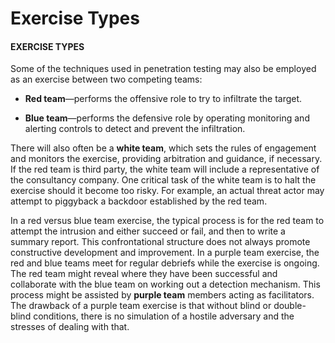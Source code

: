 # Exercise Types

#### EXERCISE TYPES

Some of the techniques used in penetration testing may also be employed as an exercise between two competing teams:

-   **Red team**—performs the offensive role to try to infiltrate the target.
    
-   **Blue team**—performs the defensive role by operating monitoring and alerting controls to detect and prevent the infiltration.
    

There will also often be a **white team**, which sets the rules of engagement and monitors the exercise, providing arbitration and guidance, if necessary. If the red team is third party, the white team will include a representative of the consultancy company. One critical task of the white team is to halt the exercise should it become too risky. For example, an actual threat actor may attempt to piggyback a backdoor established by the red team.

In a red versus blue team exercise, the typical process is for the red team to attempt the intrusion and either succeed or fail, and then to write a summary report. This confrontational structure does not always promote constructive development and improvement. In a purple team exercise, the red and blue teams meet for regular debriefs while the exercise is ongoing. The red team might reveal where they have been successful and collaborate with the blue team on working out a detection mechanism. This process might be assisted by **purple team** members acting as facilitators. The drawback of a purple team exercise is that without blind or double-blind conditions, there is no simulation of a hostile adversary and the stresses of dealing with that.
